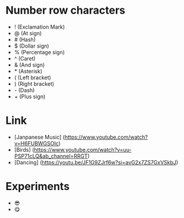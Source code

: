 # Number row characters
- ! (Exclamation Mark)
- @ (At sign)
- \# (Hash)
- $ (Dollar sign)
- % (Percentage sign)
- ^ (Caret)
- & (And sign)
- \* (Asterisk)
- \( (Left bracket)
- \) (Right bracket)
- \- (Dash)
- \+ (Plus sign)
 
# Link
- [Janpanese Music] (https://www.youtube.com/watch?v=H6FUBWGSOIc)
- [Birds] (https://www.youtube.com/watch?v=uu-PSP71cLQ&ab_channel=RRGT)
- [Dancing] (https://youtu.be/JF1G9ZJrf6w?si=avG2x7ZS7GxVSkbJ)

# Experiments
- 😎
- 😋
